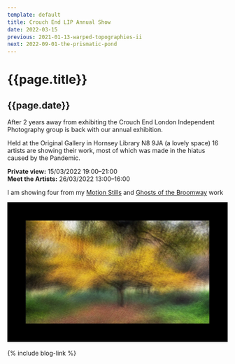 ```yaml
---
template: default
title: Crouch End LIP Annual Show
date: 2022-03-15
previous: 2021-01-13-warped-topographies-ii
next: 2022-09-01-the-prismatic-pond
---
```


# {{page.title}}

## {{page.date}}

After 2 years away from exhibiting the Crouch End London Independent Photography group is back with our annual exhibition.

Held at the Original Gallery in Hornsey Library N8 9JA (a lovely space) 16 artists are showing their work, most of which was made in the hiatus caused by the Pandemic.

**Private view:** 15/03/2022 19:00–21:00<br />
**Meet the Artists:** 26/03/2022 13:00–16:00

I am showing four from my [Motion Stills](../motion-stills) and [Ghosts of the Broomway](../ghosts-of-the-broomway) work

![Motion Stills](../motion-stills/motion-stills-01.webp "Motion Stills")


{% include blog-link %}